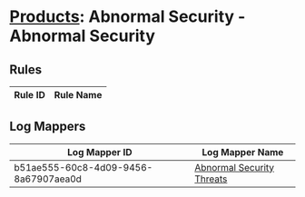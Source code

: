 # [Products](README.md): Abnormal Security - Abnormal Security

## Rules

|Rule ID|Rule Name|
|----|----|


## Log Mappers

|Log Mapper ID|Log Mapper Name|
|----|----|
|b51ae555-60c8-4d09-9456-8a67907aea0d|[Abnormal Security Threats](../mappings/b51ae555-60c8-4d09-9456-8a67907aea0d.md)|


